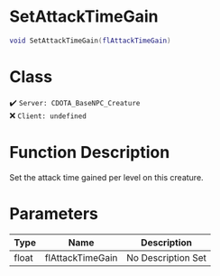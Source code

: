 # SetAttackTimeGain
```lua
void SetAttackTimeGain(flAttackTimeGain)
```
# Class
✔️ `Server: CDOTA_BaseNPC_Creature`  
❌ `Client: undefined`  

# Function Description
Set the attack time gained per level on this creature.
# Parameters
Type|Name|Description
--|--|--
float|flAttackTimeGain|No Description Set
